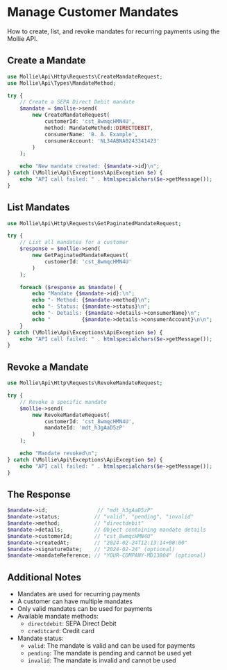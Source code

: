 # Manage Customer Mandates

How to create, list, and revoke mandates for recurring payments using the Mollie API.

## Create a Mandate

```php
use Mollie\Api\Http\Requests\CreateMandateRequest;
use Mollie\Api\Types\MandateMethod;

try {
    // Create a SEPA Direct Debit mandate
    $mandate = $mollie->send(
        new CreateMandateRequest(
            customerId: 'cst_8wmqcHMN4U',
            method: MandateMethod::DIRECTDEBIT,
            consumerName: 'B. A. Example',
            consumerAccount: 'NL34ABNA0243341423'
        )
    );

    echo "New mandate created: {$mandate->id}\n";
} catch (\Mollie\Api\Exceptions\ApiException $e) {
    echo "API call failed: " . htmlspecialchars($e->getMessage());
}
```

## List Mandates

```php
use Mollie\Api\Http\Requests\GetPaginatedMandateRequest;

try {
    // List all mandates for a customer
    $response = $mollie->send(
        new GetPaginatedMandateRequest(
            customerId: 'cst_8wmqcHMN4U'
        )
    );

    foreach ($response as $mandate) {
        echo "Mandate {$mandate->id}:\n";
        echo "- Method: {$mandate->method}\n";
        echo "- Status: {$mandate->status}\n";
        echo "- Details: {$mandate->details->consumerName}\n";
        echo "          {$mandate->details->consumerAccount}\n\n";
    }
} catch (\Mollie\Api\Exceptions\ApiException $e) {
    echo "API call failed: " . htmlspecialchars($e->getMessage());
}
```

## Revoke a Mandate

```php
use Mollie\Api\Http\Requests\RevokeMandateRequest;

try {
    // Revoke a specific mandate
    $mollie->send(
        new RevokeMandateRequest(
            customerId: 'cst_8wmqcHMN4U',
            mandateId: 'mdt_h3gAaD5zP'
        )
    );

    echo "Mandate revoked\n";
} catch (\Mollie\Api\Exceptions\ApiException $e) {
    echo "API call failed: " . htmlspecialchars($e->getMessage());
}
```

## The Response

```php
$mandate->id;                // "mdt_h3gAaD5zP"
$mandate->status;           // "valid", "pending", "invalid"
$mandate->method;           // "directdebit"
$mandate->details;          // Object containing mandate details
$mandate->customerId;       // "cst_8wmqcHMN4U"
$mandate->createdAt;        // "2024-02-24T12:13:14+00:00"
$mandate->signatureDate;    // "2024-02-24" (optional)
$mandate->mandateReference; // "YOUR-COMPANY-MD13804" (optional)
```

## Additional Notes

- Mandates are used for recurring payments
- A customer can have multiple mandates
- Only valid mandates can be used for payments
- Available mandate methods:
  - `directdebit`: SEPA Direct Debit
  - `creditcard`: Credit card
- Mandate status:
  - `valid`: The mandate is valid and can be used for payments
  - `pending`: The mandate is pending and cannot be used yet
  - `invalid`: The mandate is invalid and cannot be used
